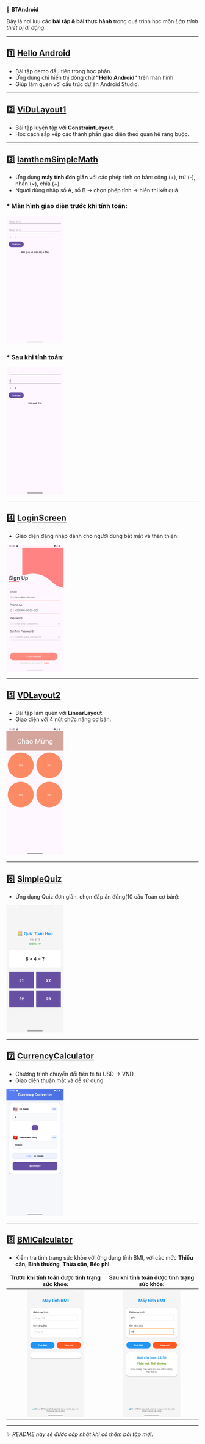 📒 **BTAndroid**

Đây là nơi lưu các **bài tập & bài thực hành** trong quá trình học môn *Lập trình thiết bị di động*.

---

## 1️⃣ [**Hello Android**](https://github.com/Mellow2512/BTAndroid/tree/main/HelloAndroid)

* Bài tập demo đầu tiên trong học phần.
* Ứng dụng chỉ hiển thị dòng chữ **"Hello Android"** trên màn hình.
* Giúp làm quen với cấu trúc dự án Android Studio.

---

## 2️⃣ [**ViDuLayout1**](https://github.com/Mellow2512/BTAndroid/tree/main/VDLayout1)

* Bài tập luyện tập với **ConstraintLayout**.
* Học cách sắp xếp các thành phần giao diện theo quan hệ ràng buộc.

---

## 3️⃣ [**lamthemSimpleMath**](https://github.com/Mellow2512/BTAndroid/tree/main/lamthemSimpleMath)

* Ứng dụng **máy tính đơn giản** với các phép tính cơ bản: cộng (+), trừ (-), nhân (×), chia (÷).
* Người dùng nhập số A, số B → chọn phép tính → hiển thị kết quả.

### * Màn hình giao diện trước khi tính toán:

<img src="./Image/Screenshot_20251001_072853.png" width="150px"/>

### * Sau khi tính toán:

<img src="./Image/Screenshot_20251001_072901.png" width="150px"/>

---

## 4️⃣ [**LoginScreen**](https://github.com/Mellow2512/BTAndroid/tree/main/LoginScreen)

* Giao diện đăng nhập dành cho người dùng bắt mắt và thân thiện:

<img src="./Image/Screenshot_20251001_010515.png" width="150px"/>

---

## 5️⃣ [**VDLayout2**](https://github.com/Mellow2512/BTAndroid/tree/main/VDLayout2)

* Bài tập làm quen với **LinearLayout**.
* Giao diện với 4 nút chức năng cơ bản:

<img src="./Image/Screenshot_20251001_082414.png" width="150px"/>

---

## 6️⃣ [**SimpleQuiz**](https://github.com/Mellow2512/BTAndroid/tree/main/SimpleQuiz)

* Ứng dụng Quiz đơn giản, chọn đáp án đúng(10 câu Toán cơ bản):

<img src="./Image/Screenshot_20251015_075712.png" width="150px"/>

---

## 7️⃣ [**CurrencyCalculator**](https://github.com/Mellow2512/BTAndroid/tree/main/CurrencyConverter)

* Chương trình chuyển đổi tiền tệ từ USD -> VND.
* Giao diện thuận mắt và dễ sử dụng:

<img src="./Image/Screenshot_20251015_075928.png" width="150px"/>

---

## 8️⃣ [**BMICalculator**](https://github.com/Mellow2512/BTAndroid/tree/main/BMICalculator)

* Kiểm tra tình trạng sức khỏe với ứng dụng tính BMI, với các mức **Thiếu cân**, **Bình thường**, **Thừa cân**, **Béo phì**.

|   Trước khi tính toán được tình trạng sức khỏe:                  |   Sau khi tính toán được tình trạng sức khỏe:                    |
|:----------------------------------------------------------------:|:----------------------------------------------------------------:|
| <img src="./Image/Screenshot_20251015_091246.png" width="150px"/>| <img src="./Image/Screenshot_20251015_091314.png" width="150px"/>|

---

✨ *README này sẽ được cập nhật khi có thêm bài tập mới.*
